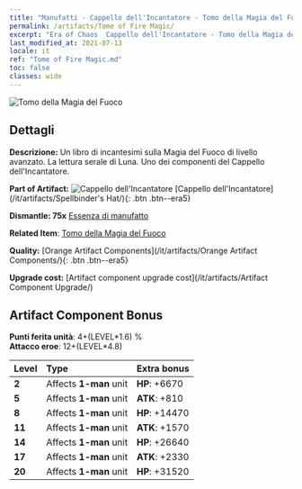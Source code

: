 ```yaml
---
title: "Manufatti - Cappello dell'Incantatore - Tomo della Magia del Fuoco"
permalink: /artifacts/Tome of Fire Magic/
excerpt: "Era of Chaos  Cappello dell'Incantatore - Tomo della Magia del Fuoco. Un libro di incantesimi sulla Magia del Fuoco di livello avanzato. La lettura serale di Luna. Uno dei componenti del Cappello dell'Incantatore."
last_modified_at: 2021-07-13
locale: it
ref: "Tome of Fire Magic.md"
toc: false
classes: wide
---
```


 ![Tomo della Magia del Fuoco](/images/t/artifact_40461.png)



## Dettagli

 **Descrizione:** Un libro di incantesimi sulla Magia del Fuoco di livello avanzato. La lettura serale di Luna. Uno dei componenti del Cappello dell'Incantatore.

 **Part of Artifact:** ![Cappello dell'Incantatore](/images/t/icon_artifact_46.png) [Cappello dell'Incantatore](/it/artifacts/Spellbinder's Hat/){: .btn .btn--era5}

 **Dismantle: 75x** [Essenza di manufatto](/ItemsIT/con_905/)

 **Related Item**: [Tomo della Magia del Fuoco](/ItemsIT/art_178/)

 **Quality:** [Orange Artifact Components](/it/artifacts/Orange Artifact Components/){: .btn .btn--era5}

 **Upgrade cost:** [Artifact component upgrade cost](/it/artifacts/Artifact Component Upgrade/)

## Artifact Component Bonus

  **Punti ferita unità**: 4+(LEVEL\*1.6) %<br/>**Attacco eroe**: 12+(LEVEL\*4.8)

  |  Level  | Type |    Extra bonus  | 
  |:--------|:-----|:----------------| 
  | **2** | Affects **1-man** unit | **HP**: +6670 | 
  | **5** | Affects **1-man** unit | **ATK**: +810 | 
  | **8** | Affects **1-man** unit | **HP**: +14470 | 
  | **11** | Affects **1-man** unit | **ATK**: +1570 | 
  | **14** | Affects **1-man** unit | **HP**: +26640 | 
  | **17** | Affects **1-man** unit | **ATK**: +2330 | 
  | **20** | Affects **1-man** unit | **HP**: +31520 | 
